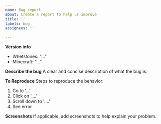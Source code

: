 ```yaml
---
name: Bug report
about: Create a report to help us improve
title: ''
labels: bug
assignees: ''

---
```


**Version info**
- Whetstones: "..."
- Minecraft: "..."

**Describe the bug**
A clear and concise description of what the bug is.

**To Reproduce**
Steps to reproduce the behavior:
1. Go to '...'
2. Click on '....'
3. Scroll down to '....'
4. See error

**Screenshots**
If applicable, add screenshots to help explain your problem.

